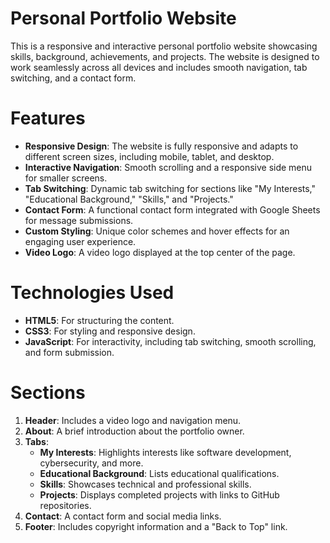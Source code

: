 # Personal Portfolio Website

This is a responsive and interactive personal portfolio website showcasing skills, background, achievements, and projects. The website is designed to work seamlessly across all devices and includes smooth navigation, tab switching, and a contact form.

# Features

- **Responsive Design**: The website is fully responsive and adapts to different screen sizes, including mobile, tablet, and desktop.
- **Interactive Navigation**: Smooth scrolling and a responsive side menu for smaller screens.
- **Tab Switching**: Dynamic tab switching for sections like "My Interests," "Educational Background," "Skills," and "Projects."
- **Contact Form**: A functional contact form integrated with Google Sheets for message submissions.
- **Custom Styling**: Unique color schemes and hover effects for an engaging user experience.
- **Video Logo**: A video logo displayed at the top center of the page.

# Technologies Used

- **HTML5**: For structuring the content.
- **CSS3**: For styling and responsive design.
- **JavaScript**: For interactivity, including tab switching, smooth scrolling, and form submission.

# Sections

1. **Header**: Includes a video logo and navigation menu.
2. **About**: A brief introduction about the portfolio owner.
3. **Tabs**:
   - **My Interests**: Highlights interests like software development, cybersecurity, and more.
   - **Educational Background**: Lists educational qualifications.
   - **Skills**: Showcases technical and professional skills.
   - **Projects**: Displays completed projects with links to GitHub repositories.
4. **Contact**: A contact form and social media links.
5. **Footer**: Includes copyright information and a "Back to Top" link.
